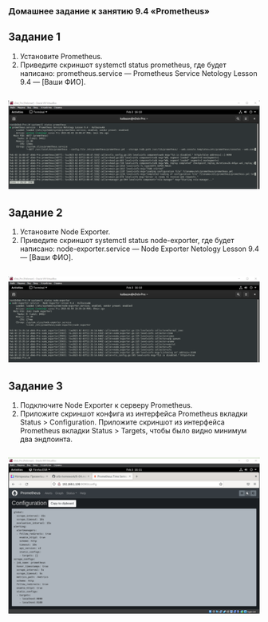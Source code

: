 ### Домашнее задание к занятию 9.4 «Prometheus»

## Задание 1

1. Установите Prometheus.
2. Приведите скриншот systemctl status prometheus, где будет написано: prometheus.service — Prometheus Service Netology Lesson 9.4 — [Ваши ФИО].

![img](img/img1.png)
---

## Задание 2

1. Установите Node Exporter.
2. Приведите скриншот systemctl status node-exporter, где будет написано: node-exporter.service — Node Exporter Netology Lesson 9.4 — [Ваши ФИО].

![img](img/img2.png)
---

## Задание 3

1. Подключите Node Exporter к серверу Prometheus.
2. Приложите скриншот конфига из интерфейса Prometheus вкладки Status > Configuration. Приложите скриншот из интерфейса Prometheus вкладки Status > Targets, чтобы было видно минимум два эндпоинта.

![img](img/img03.png)
---
